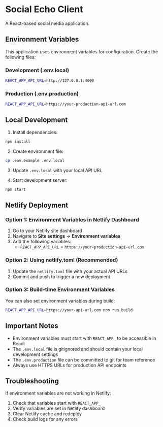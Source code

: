 # Social Echo Client

A React-based social media application.

## Environment Variables

This application uses environment variables for configuration. Create the following files:

### Development (.env.local)
```bash
REACT_APP_API_URL=http://127.0.0.1:4000
```

### Production (.env.production)
```bash
REACT_APP_API_URL=https://your-production-api-url.com
```

## Local Development

1. Install dependencies:
```bash
npm install
```

2. Create environment file:
```bash
cp .env.example .env.local
```

3. Update `.env.local` with your local API URL

4. Start development server:
```bash
npm start
```

## Netlify Deployment

### Option 1: Environment Variables in Netlify Dashboard

1. Go to your Netlify site dashboard
2. Navigate to **Site settings** → **Environment variables**
3. Add the following variables:
   - `REACT_APP_API_URL` = `https://your-production-api-url.com`

### Option 2: Using netlify.toml (Recommended)

1. Update the `netlify.toml` file with your actual API URLs
2. Commit and push to trigger a new deployment

### Option 3: Build-time Environment Variables

You can also set environment variables during build:

```bash
REACT_APP_API_URL=https://your-api-url.com npm run build
```

## Important Notes

- Environment variables must start with `REACT_APP_` to be accessible in React
- The `.env.local` file is gitignored and should contain your local development settings
- The `.env.production` file can be committed to git for team reference
- Always use HTTPS URLs for production API endpoints

## Troubleshooting

If environment variables are not working in Netlify:

1. Check that variables start with `REACT_APP_`
2. Verify variables are set in Netlify dashboard
3. Clear Netlify cache and redeploy
4. Check build logs for any errors
